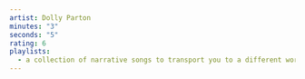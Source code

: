 ```yaml
---
artist: Dolly Parton
minutes: "3"
seconds: "5"
rating: 6
playlists:
  - a collection of narrative songs to transport you to a different world
---
```

